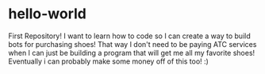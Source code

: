 # hello-world
First Repository!
I want to learn how to code so I can create a way to build bots for purchasing shoes! That way I don't need to be paying ATC services when I can just be building a program that will get me all my favorite shoes! Eventually i can probably make some money off of this too! :)
